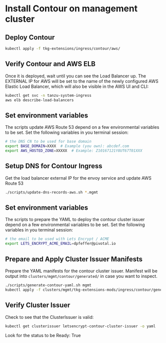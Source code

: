 # Install Contour on management cluster

## Deploy Contour

```bash
kubectl apply -f tkg-extensions/ingress/contour/aws/
```
## Verify Contour and AWS ELB

Once it is deployed, wait until you can see the Load Balancer up.  The EXTERNAL IP for AWS will be set to the name of the newly configured AWS Elastic Load Balancer, which will also be visible in the AWS UI and CLI:

```bash
kubectl get svc -n tanzu-system-ingress
aws elb describe-load-balancers
```

## Set environment variables

The scripts update AWS Route 53 depend on a few environmental variables to be set.  Set the following variables in you terminal session:

```bash
# the DNS CN to be used for base domain
export BASE_DOMAIN=XXXX  # Example (you own): abcdef.com
export AWS_HOSTED_ZONE=XXXXX  # Example: Z10167121Y8UT67T01XXX
```

## Setup DNS for Contour Ingress

Get the load balancer external IP for the envoy service and update AWS Route 53

```bash
./scripts/update-dns-records-aws.sh *.mgmt
```

## Set environment variables

The scripts to prepare the YAML to deploy the contour cluster issuer depend on a few environmental variables to be set.  Set the following variables in you terminal session:

```bash
# the email to be used with Lets Encrypt / ACME
export LETS_ENCRYPT_ACME_EMAIL=dpfeffer@pivotal.io
```

## Prepare and Apply Cluster Issuer Manifests

Prepare the YAML manifests for the contour cluster issuer.  Manifest will be output into `clusters/mgmt/contour/generated/` in case you want to inspect.

```bash
./scripts/generate-contour-yaml.sh mgmt
kubectl apply -f clusters/mgmt/tkg-extensions-mods/ingress/contour/generated/contour-cluster-issuer.yaml
```

## Verify Cluster Issuer

Check to see that the ClusterIssuer is valid:

```bash
kubectl get clusterissuer letsencrypt-contour-cluster-issuer -o yaml
```

Look for the status to be Ready: True
